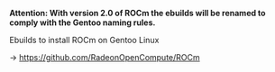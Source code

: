 
**Attention: With version 2.0 of ROCm the ebuilds will be renamed to comply with the Gentoo naming rules.**

Ebuilds to install ROCm on Gentoo Linux

-> https://github.com/RadeonOpenCompute/ROCm
